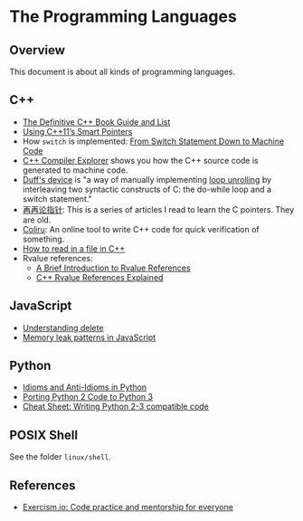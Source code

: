 # The Programming Languages

## Overview

This document is about all kinds of programming languages.

## C++

- [The Definitive C++ Book Guide and List](https://stackoverflow.com/questions/388242/the-definitive-c-book-guide-and-list)
- [Using C++11’s Smart Pointers](http://umich.edu/~eecs381/handouts/C++11_smart_ptrs.pdf)
- How `switch` is implemented: [From Switch Statement Down to Machine Code](http://lazarenko.me/switch/)
- [C++ Compiler Explorer](https://godbolt.org/) shows you how the C++ source code is generated to machine code.
- [Duff's device](https://en.wikipedia.org/wiki/Duff%27s_device) is "a way of manually implementing [loop unrolling](https://en.wikipedia.org/wiki/Loop_unrolling) by interleaving two syntactic constructs of C: the do-while loop and a switch statement."
- [再再论指针](https://blog.csdn.net/megaboy/article/details/482783): This is a series of articles I read to learn the C pointers. They are old.
- [Coliru](https://coliru.stacked-crooked.com/): An online tool to write C++ code for quick verification of something.
- [How to read in a file in C++](http://insanecoding.blogspot.com/2011/11/how-to-read-in-file-in-c.html)
- Rvalue references:
  - [A Brief Introduction to Rvalue References](https://www.artima.com/cppsource/rvalue.html)
  - [C++ Rvalue References Explained](http://thbecker.net/articles/rvalue_references/section_01.html)

## JavaScript

- [Understanding delete](http://perfectionkills.com/understanding-delete/)
- [Memory leak patterns in JavaScript](https://www.ibm.com/developerworks/web/library/wa-memleak/)

## Python

- [Idioms and Anti-Idioms in Python](https://docs.python.org/3.1/howto/doanddont.html)
- [Porting Python 2 Code to Python 3](https://docs.python.org/3/howto/pyporting.html)
- [Cheat Sheet: Writing Python 2-3 compatible code](http://python-future.org/compatible_idioms.html)

## POSIX Shell

See the folder `linux/shell`.

## References

- [Exercism.io: Code practice and mentorship for everyone](https://exercism.io/)
